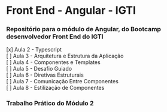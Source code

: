 # Front End - Angular - IGTI

### Repositório para o módulo de Angular, do Bootcamp desenvolvedor Front End do IGTI

[x] Aula 2 - Typescript<br />
[ ] Aula 3 - Arquitetura e Estrutura da Aplicação<br />
[ ] Aula 4 - Componentes e Templates<br />
[ ] Aula 5 - Desafio Guiado<br />
[ ] Aula 6 - Diretivas Estruturais<br />
[ ] Aula 7 - Comunicação Entre Componentes<br />
[ ] Aula 8 - Estilização de Componentes<br />

### Trabalho Prático do Módulo 2
